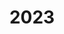 ---
created: '2024-02-10 17:08:19'
description: ''
fname: pub.post.2023
id: yjzzci9435xbsn98rgsd7qo
title: '2023'
updated: '2024-02-10 17:08:19'
---